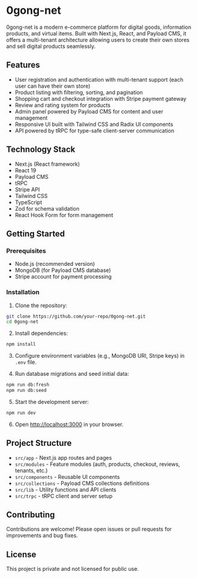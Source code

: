 # 0gong-net

0gong-net is a modern e-commerce platform for digital goods, information products, and virtual items. Built with Next.js, React, and Payload CMS, it offers a multi-tenant architecture allowing users to create their own stores and sell digital products seamlessly.

## Features

- User registration and authentication with multi-tenant support (each user can have their own store)
- Product listing with filtering, sorting, and pagination
- Shopping cart and checkout integration with Stripe payment gateway
- Review and rating system for products
- Admin panel powered by Payload CMS for content and user management
- Responsive UI built with Tailwind CSS and Radix UI components
- API powered by tRPC for type-safe client-server communication

## Technology Stack

- Next.js (React framework)
- React 19
- Payload CMS
- tRPC
- Stripe API
- Tailwind CSS
- TypeScript
- Zod for schema validation
- React Hook Form for form management

## Getting Started

### Prerequisites

- Node.js (recommended version)
- MongoDB (for Payload CMS database)
- Stripe account for payment processing

### Installation

1. Clone the repository:

```bash
git clone https://github.com/your-repo/0gong-net.git
cd 0gong-net
```

2. Install dependencies:

```bash
npm install
```

3. Configure environment variables (e.g., MongoDB URI, Stripe keys) in `.env` file.

4. Run database migrations and seed initial data:

```bash
npm run db:fresh
npm run db:seed
```

5. Start the development server:

```bash
npm run dev
```

6. Open [http://localhost:3000](http://localhost:3000) in your browser.

## Project Structure

- `src/app` - Next.js app routes and pages
- `src/modules` - Feature modules (auth, products, checkout, reviews, tenants, etc.)
- `src/components` - Reusable UI components
- `src/collections` - Payload CMS collections definitions
- `src/lib` - Utility functions and API clients
- `src/trpc` - tRPC client and server setup

## Contributing

Contributions are welcome! Please open issues or pull requests for improvements and bug fixes.

## License

This project is private and not licensed for public use.
